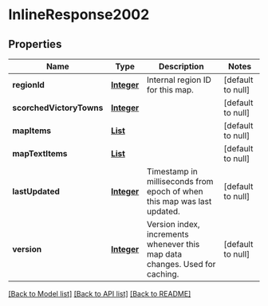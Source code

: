 # InlineResponse2002
## Properties

Name | Type | Description | Notes
------------ | ------------- | ------------- | -------------
**regionId** | [**Integer**](integer.md) | Internal region ID for this map. | [default to null]
**scorchedVictoryTowns** | [**Integer**](integer.md) |  | [default to null]
**mapItems** | [**List**](MapItem.md) |  | [default to null]
**mapTextItems** | [**List**](MapTextItem.md) |  | [default to null]
**lastUpdated** | [**Integer**](integer.md) | Timestamp in milliseconds from epoch of when this map was last updated. | [default to null]
**version** | [**Integer**](integer.md) | Version index, increments whenever this map data changes. Used for caching. | [default to null]

[[Back to Model list]](../README.md#documentation-for-models) [[Back to API list]](../README.md#documentation-for-api-endpoints) [[Back to README]](../README.md)

